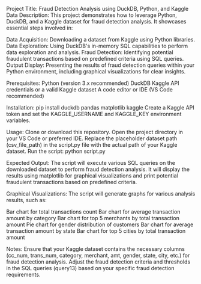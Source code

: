 Project Title: Fraud Detection Analysis using DuckDB, Python, and Kaggle Data
Description:
This project demonstrates how to leverage Python, DuckDB, and a Kaggle dataset for fraud detection analysis. It showcases essential steps involved in:

Data Acquisition: Downloading a dataset from Kaggle using Python libraries.
Data Exploration: Using DuckDB's in-memory SQL capabilities to perform data exploration and analysis.
Fraud Detection: Identifying potential fraudulent transactions based on predefined criteria using SQL queries.
Output Display: Presenting the results of fraud detection queries within your Python environment, including graphical visualizations for clear insights.

Prerequisites:
Python (version 3.x recommended)
DuckDB
Kaggle API credentials or a valid Kaggle dataset
A code editor or IDE (VS Code recommended)

Installation:
pip install duckdb pandas matplotlib kaggle
Create a Kaggle API token and set the KAGGLE_USERNAME and KAGGLE_KEY environment variables.

Usage:
Clone or download this repository.
Open the project directory in your VS Code or preferred IDE.
Replace the placeholder dataset path (csv_file_path) in the script.py file with the actual path of your Kaggle dataset.
Run the script: python script.py

Expected Output:
The script will execute various SQL queries on the downloaded dataset to perform fraud detection analysis. It will display the results using matplotlib for graphical visualizations and print potential fraudulent transactions based on predefined criteria.

Graphical Visualizations: The script will generate graphs for various analysis results, such as:

Bar chart for total transactions count
Bar chart for average transaction amount by category
Bar chart for top 5 merchants by total transaction amount
Pie chart for gender distribution of customers
Bar chart for average transaction amount by state
Bar chart for top 5 cities by total transaction amount

Notes:
Ensure that your Kaggle dataset contains the necessary columns (cc_num, trans_num, category, merchant, amt, gender, state, city, etc.) for fraud detection analysis.
Adjust the fraud detection criteria and thresholds in the SQL queries (query13) based on your specific fraud detection requirements.
